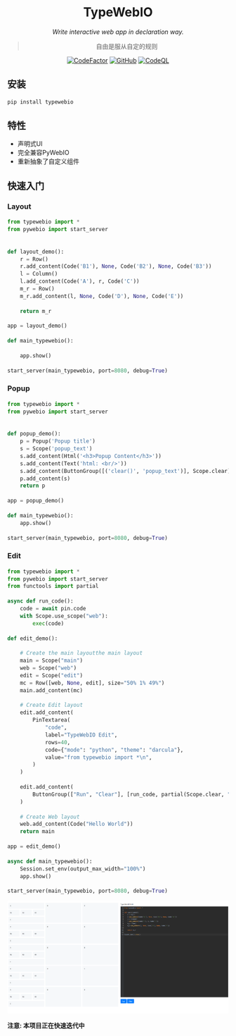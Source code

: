 <div align="center">

# TypeWebIO

_Write interactive web app in declaration way._

> 自由是服从自定的规则

 [![CodeFactor](https://www.codefactor.io/repository/github/luxuncang/TypeWebIo/badge)](https://www.codefactor.io/repository/github/luxuncang/TypeWebIo)
 [![GitHub](https://img.shields.io/github/license/luxuncang/TypeWebIo)](https://github.com/luxuncang/TypeWebIo/blob/master/LICENSE)
 [![CodeQL](https://github.com/luxuncang/TypeWebIo/workflows/CodeQL/badge.svg)](https://github.com/luxuncang/TypeWebIo/blob/master/.github/workflows/codeql-analysis.yml)

</div>

## **安装**

```bash
pip install typewebio
```

## **特性**

* 声明式UI
* 完全兼容PyWebIO
* 重新抽象了自定义组件

## 快速入门

### Layout

```python
from typewebio import *
from pywebio import start_server


def layout_demo():
    r = Row()
    r.add_content(Code('B1'), None, Code('B2'), None, Code('B3'))
    l = Column()
    l.add_content(Code('A'), r, Code('C'))
    m_r = Row()
    m_r.add_content(l, None, Code('D'), None, Code('E'))

    return m_r

app = layout_demo()

def main_typewebio():

    app.show()

start_server(main_typewebio, port=8080, debug=True)
```

### Popup

```python
from typewebio import *
from pywebio import start_server


def popup_demo():
    p = Popup('Popup title')
    s = Scope('popup_text')
    s.add_content(Html('<h3>Popup Content</h3>'))
    s.add_content(Text('html: <br/>'))
    s.add_content(ButtonGroup([('clear()', 'popup_text')], Scope.clear))
    p.add_content(s)
    return p

app = popup_demo()

def main_typewebio():
    app.show()

start_server(main_typewebio, port=8080, debug=True)
```

### Edit

```python
from typewebio import *
from pywebio import start_server
from functools import partial

async def run_code():
    code = await pin.code
    with Scope.use_scope("web"):
        exec(code)

def edit_demo():

    # Create the main layoutthe main layout
    main = Scope("main")
    web = Scope("web")
    edit = Scope("edit")
    mc = Row([web, None, edit], size="50% 1% 49%")
    main.add_content(mc)

    # Create Edit layout
    edit.add_content(
        PinTextarea(
            "code",
            label="TypeWebIO Edit",
            rows=40,
            code={"mode": "python", "theme": "darcula"},
            value="from typewebio import *\n",
        )
    )

    edit.add_content(
        ButtonGroup(["Run", "Clear"], [run_code, partial(Scope.clear, "web")])
    )

    # Create Web layout
    web.add_content(Code("Hello World"))
    return main

app = edit_demo()

async def main_typewebio():
    Session.set_env(output_max_width="100%")
    app.show()

start_server(main_typewebio, port=8080, debug=True)
```

![TypeWebIo Edit](./image/README/1652019057851.png)

**注意: 本项目正在快速迭代中**

